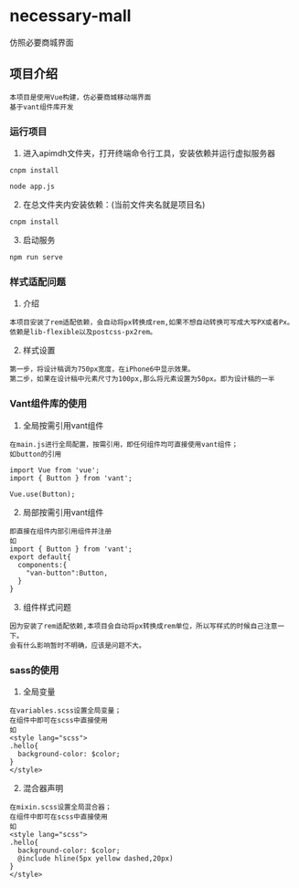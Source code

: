 # necessary-mall

仿照必要商城界面
## 项目介绍
```shell
本项目是使用Vue构建，仿必要商城移动端界面
基于vant组件库开发
```
### 运行项目
1. 进入apimdh文件夹，打开终端命令行工具，安装依赖并运行虚拟服务器

```shell
cnpm install

node app.js
```

2. 在总文件夹内安装依赖：(当前文件夹名就是项目名)

```shell
cnpm install
```

3. 启动服务

```shell
npm run serve
```
### 样式适配问题
1. 介绍
```shell
本项目安装了rem适配依赖，会自动将px转换成rem,如果不想自动转换可写成大写PX或者Px。
依赖是lib-flexible以及postcss-px2rem。
```
2. 样式设置
```shell
第一步，将设计稿调为750px宽度，在iPhone6中显示效果。
第二步，如果在设计稿中元素尺寸为100px,那么将元素设置为50px。即为设计稿的一半
```
### Vant组件库的使用
1. 全局按需引用vant组件
```shell
在main.js进行全局配置，按需引用，即任何组件均可直接使用vant组件；
如button的引用

import Vue from 'vue';
import { Button } from 'vant';

Vue.use(Button);
```
2. 局部按需引用vant组件
```shell
即直接在组件内部引用组件并注册
如
import { Button } from 'vant';
export default{
  components:{
    "van-button":Button,
  }
}
```

3. 组件样式问题
```shell
因为安装了rem适配依赖,本项目会自动将px转换成rem单位，所以写样式的时候自己注意一下。
会有什么影响暂时不明确，应该是问题不大。
```
### sass的使用
1. 全局变量
```shell
在variables.scss设置全局变量；
在组件中即可在scss中直接使用
如
<style lang="scss">
.hello{
  background-color: $color;
}
</style>
```
2. 混合器声明
```shell
在mixin.scss设置全局混合器；
在组件中即可在scss中直接使用
如
<style lang="scss">
.hello{
  background-color: $color;
  @include hline(5px yellow dashed,20px)
}
</style>
```
```